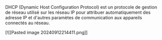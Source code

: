 
DHCP (Dynamic Host Configuration Protocol) est un protocole de gestion de réseau utilisé sur les réseau IP pour attribuer automatiquement des adresse IP et d'autres paramètes de communication aux appareils connectés au réseau.

[![[Pasted image 20240912214411.png]]